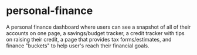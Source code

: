 # personal-finance
A personal finance dashboard where users can see a snapshot of all of their accounts on one page, a savings/budget tracker, a credit tracker with tips on raising their credit, a page that provides tax forms/estimates, and finance "buckets" to help user's reach their financial goals.
